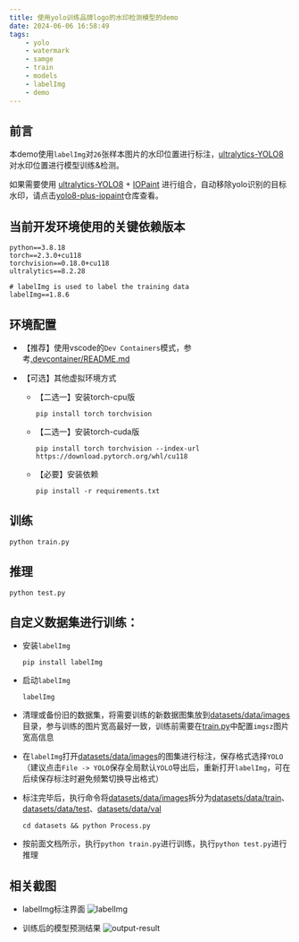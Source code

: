 ```yaml
---
title: 使用yolo训练品牌logo的水印检测模型的demo
date: 2024-06-06 16:58:49
tags:
    - yolo
    - watermark
    - samge
    - train
    - models
    - labelImg
    - demo
---
```



## 前言
本demo使用`labelImg`对`26`张样本图片的水印位置进行标注，[ultralytics-YOLO8](https://github.com/ultralytics/ultralytics)对水印位置进行模型训练&检测。

如果需要使用 [ultralytics-YOLO8](https://github.com/ultralytics/ultralytics) + [IOPaint](https://github.com/Sanster/IOPaint) 进行组合，自动移除yolo识别的目标水印，请点击[yolo8-plus-iopaint](https://github.com/Samge0/yolo8-plus-iopaint)仓库查看。


## 当前开发环境使用的关键依赖版本
```text
python==3.8.18
torch==2.3.0+cu118
torchvision==0.18.0+cu118
ultralytics==8.2.28

# labelImg is used to label the training data
labelImg==1.8.6
```


## 环境配置
- 【推荐】使用vscode的`Dev Containers`模式，参考[.devcontainer/README.md](https://github.com/Samge0/yolo8-watermark-brand/tree/main/.devcontainer)

- 【可选】其他虚拟环境方式
    - 【二选一】安装torch-cpu版
        ```shell
        pip install torch torchvision
        ```
    - 【二选一】安装torch-cuda版
        ```shell
        pip install torch torchvision --index-url https://download.pytorch.org/whl/cu118
        ```
    - 【必要】安装依赖
        ```shell
        pip install -r requirements.txt
        ```


## 训练
```shell
python train.py
```


## 推理
```shell
python test.py
```

## 自定义数据集进行训练：
- 安装`labelImg`
    ```shell
    pip install labelImg
    ```

- 启动`labelImg`
    ```shell
    labelImg
    ```

- 清理或备份旧的数据集，将需要训练的新数据图集放到[datasets/data/images](datasets/data/images)目录，参与训练的图片宽高最好一致，训练前需要在[train.py](train.py)中配置`imgsz`图片宽高信息
- 在`labelImg`打开[datasets/data/images](datasets/data/images)的图集进行标注，保存格式选择`YOLO`（建议点击`File -> YOLO`保存全局默认`YOLO`导出后，重新打开`labelImg`，可在后续保存标注时避免频繁切换导出格式）
- 标注完毕后，执行命令将[datasets/data/images](datasets/data/images)拆分为[datasets/data/train](datasets/data/train)、[datasets/data/test](datasets/data/test)、[datasets/data/val](datasets/data/val)
    ```shell
    cd datasets && python Process.py
    ```
- 按前面文档所示，执行`python train.py`进行训练，执行`python test.py`进行推理


## 相关截图
- labelImg标注界面
![labelImg](https://github.com/Samge0/yolo8-watermark-brand/assets/17336101/c8f9ac72-09f0-4bf7-93f5-e0aa0b20e7ef)

- 训练后的模型预测结果
![output-result](https://github.com/Samge0/yolo8-watermark-brand/assets/17336101/ccdccdc0-8683-499d-bd2b-27948a0fa4f3)
